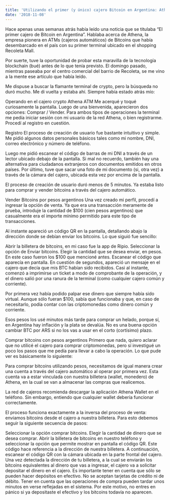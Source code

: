 ```yaml
---
title: 'Utilizando el primer (y único) cajero Bitcoin en Argentina: Athena ATM'
date: '2018-11-08'
---
```


Hace apenas unas semanas atrás había leído una noticia que se titulaba “El primer cajero de Bitcoin en Argentina”. Hablaba acerca de Athena, la empresa pionera en ATMs (cajeros automáticos) de Bitcoins que había desembarcado en el país con su primer terminal ubicado en el shopping Recoleta Mall.

Por suerte, tuve la oportunidad de probar esta maravilla de la tecnología blockchain (bué) antes de lo que tenía previsto. El domingo pasado, mientras paseaba por el centro comercial del barrio de Recoleta, se me vino a la mente ese artículo que había leído.

Me dispuse a buscar la flamante terminal de crypto, pero la búsqueda no duró mucho. Me di vuelta y estaba ahí. Siempre había estado atrás mío:

Operando en el cajero crypto Athena ATM
Me acerqué y toqué curiosamente la pantalla. Luego de una bienvenida, aparecieron dos opciones: Comprar / Vender. Para ambos tipos de operaciones la terminal me pedía iniciar sesión con mi usuario de la red Athena, o bien registrarme. Procedí al registro en cuestión.

Registro
El proceso de creación de usuario fue bastante intuitivo y simple. Me pidió algunos datos personales básicos tales como mi nombre, DNI, correo electrónico y número de teléfono.

Luego me pidió escanear el código de barras de mi DNI a través de un lector ubicado debajo de la pantalla. Si mal no recuerdo, también hay una alternativa para ciudadanos extranjeros con documentos emitidos en otros países. Por último, tuve que sacar una foto de mi documento (si, otra vez) a través de la cámara del cajero, ubicada esta vez por encima de la pantalla.

El proceso de creación de usuario duró menos de 5 minutos. Ya estaba listo para comprar y vender bitcoins a través del cajero automático.

Vender Bitcoins por pesos argentinos
Una vez creado mi perfil, procedí a ingresar la opción de venta. Ya que era una transacción meramente de prueba, introduje la cantidad de $100 (cien pesos argentinos) que casualmente era el importe mínimo permitido para este tipo de transacciones.

Al instante apareció un código QR en la pantalla, detallando abajo la dirección donde se debían enviar los bitcoins. Lo que siguió fue sencillo:

Abrir la billetera de bitcoins, en mi caso fue la app de Ripio.
Seleccionar la opción de Enviar bitcoins.
Elegir la cantidad que se desea enviar, en pesos. En este caso fueron los $100 que mencioné antes.
Escanear el código que aparecía en pantalla.
En cuestión de segundos, apareció un mensaje en el cajero que decía que mis BTC habían sido recibidos. Casi al instante, comenzó a imprimirse un ticket a modo de comprobante de la operación, y el dinero salió por una ranura de la terminal (como cualquier cajero común y corriente).

Por primera vez había podido palpar ese dinero que siempre había sido virtual. Aunque sólo fueran $100, sabía que funcionaba y que, en caso de necesitarlo, podía contar con las criptomonedas como dinero común y corriente.

Esos pesos los usé minutos más tarde para comprar un helado, porque sí, en Argentina hay inflación y la plata se devalúa. No es una buena opción cambiar BTC por ARS si no los vas a usar en el corto (cortísimo) plazo.

Comprar bitcoins con pesos argentinos
Primero que nada, quiero aclarar que no utilicé el cajero para comprar criptomonedas, pero sí investigué un poco los pasos que me pedía para llevar a cabo la operación. Lo que pude ver es básicamente lo siguiente:

Para comprar bitcoins utilizando pesos, necesitamos de igual manera crear una cuenta a través del cajero automático al operar por primera vez. Esta cuenta va a estar vinculada con nuestra billetera (wallet, monedero) de Athena, en la cual se van a almacenar las compras que realicemos.

La red de cajeros recomienda descargar la aplicación Athena Wallet en el teléfono. Sin embargo, entiendo que cualquier wallet debería funcionar correctamente.

El proceso funciona exactamente a la inversa del proceso de venta: enviamos bitcoins desde el cajero a nuestra billetera. Para esto debemos seguir la siguiente secuencia de pasos:

Seleccionar la opción comprar bitcoins.
Elegir la cantidad de dinero que se desea comprar.
Abrir la billetera de bitcoins en nuestro teléfono y seleccionar la opción que permite mostrar en pantalla el código QR. Este código hace referencia a la dirección de nuestra billetera.
A continuación, escanear el código QR con la cámara ubicada en la parte frontal del cajero.
Una vez detectada la dirección de tu billetera, a la cual se enviarán los bitcoins equivalentes al dinero que vas a ingresar, el cajero va a solicitar depositar el dinero en el cajero. Es importante tener en cuenta que sólo se pueden hacer depósitos en efectivo. No se aceptan tarjetas de crédito ni de débito.
Tener en cuenta que las operaciones de compra pueden tardar unos minutos en verse reflejadas en el sistema. Por este motivo, no entres en pánico si ya depositaste el efectivo y los bitcoins todavía no aparecen.